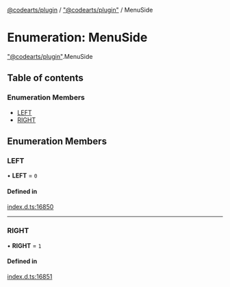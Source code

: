 [@codearts/plugin](../README.md) / ["@codearts/plugin"](../modules/_codearts_plugin_.md) / MenuSide

# Enumeration: MenuSide

["@codearts/plugin"](../modules/_codearts_plugin_.md).MenuSide

## Table of contents

### Enumeration Members

- [LEFT](codearts_plugin_.MenuSide.md#left)
- [RIGHT](codearts_plugin_.MenuSide.md#right)

## Enumeration Members

### LEFT

• **LEFT** = ``0``

#### Defined in

[index.d.ts:16850](https://github.com/huaweicloud/cloudide-plugin-api/blob/4d28848/index.d.ts#L16850)

___

### RIGHT

• **RIGHT** = ``1``

#### Defined in

[index.d.ts:16851](https://github.com/huaweicloud/cloudide-plugin-api/blob/4d28848/index.d.ts#L16851)
